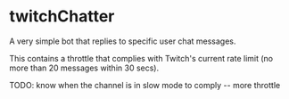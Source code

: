 # twitchChatter

A very simple bot that replies to specific user chat messages.

This contains a throttle that complies with Twitch's current rate limit (no more than 20 messages within 30 secs).

TODO: know when the channel is in slow mode to comply -- more throttle
